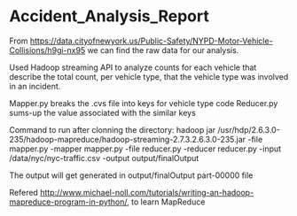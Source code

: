 # Accident_Analysis_Report

From  https://data.cityofnewyork.us/Public-Safety/NYPD-Motor-Vehicle-Collisions/h9gi-nx95 we can find the raw data for our analysis.

Used Hadoop streaming API to analyze counts for each vehicle that describe the total count, per vehicle type, that the vehicle type was involved in an incident.

Mapper.py breaks the .cvs file into keys for vehicle type code
Reducer.py sums-up the value associated with the similar keys

Command to run after clonning the directory: hadoop jar /usr/hdp/2.6.3.0-235/hadoop-mapreduce/hadoop-streaming-2.7.3.2.6.3.0-235.jar -file mapper.py -mapper mapper.py -file reducer.py -reducer reducer.py -input /data/nyc/nyc-traffic.csv -output output/finalOutput

The output will get generated in output/finalOutput part-00000 file

Refered http://www.michael-noll.com/tutorials/writing-an-hadoop-mapreduce-program-in-python/, to learn MapReduce


